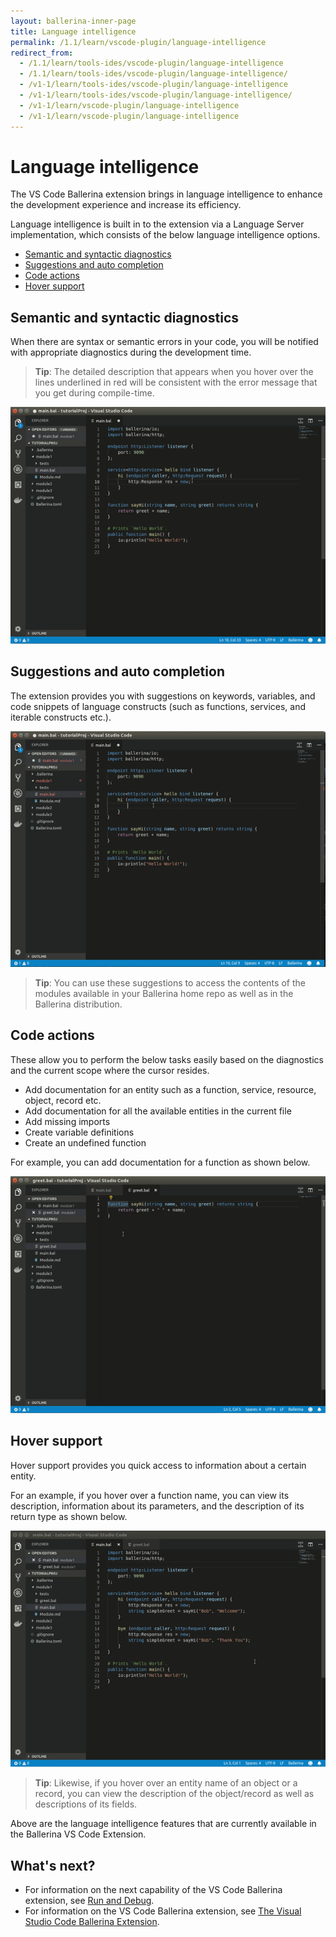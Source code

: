 ```yaml
---
layout: ballerina-inner-page
title: Language intelligence
permalink: /1.1/learn/vscode-plugin/language-intelligence
redirect_from:
  - /1.1/learn/tools-ides/vscode-plugin/language-intelligence
  - /1.1/learn/tools-ides/vscode-plugin/language-intelligence/
  - /v1-1/learn/tools-ides/vscode-plugin/language-intelligence
  - /v1-1/learn/tools-ides/vscode-plugin/language-intelligence/
  - /v1-1/learn/vscode-plugin/language-intelligence
  - /v1-1/learn/vscode-plugin/language-intelligence
---
```


# Language intelligence

The VS Code Ballerina extension brings in language intelligence to enhance the development experience and increase its efficiency.

Language intelligence is built in to the extension via a Language Server implementation, which consists of the below language intelligence options.

- [Semantic and syntactic diagnostics](#semantic-and-syntactic-diagnostics)
- [Suggestions and auto completion](#suggestions-and-auto-completion)
- [Code actions](#code-actions)
- [Hover support](#hover-support)

## Semantic and syntactic diagnostics

When there are syntax or semantic errors in your code, you will be notified with appropriate diagnostics during the development time. 

> **Tip**: The detailed description that appears when you hover over the lines underlined in red will be consistent with the error message that you get during compile-time.

![Semantic and syntactic diagnostics](/1.1/learn/images/semantic-and-syntactic.gif)

## Suggestions and auto completion

The extension provides you with suggestions on keywords, variables, and code snippets of language constructs (such as functions, services, and iterable constructs etc.).

![Suggestions and auto completion](/1.1/learn/images/suggestions.gif)

> **Tip**: You can use these suggestions to access the contents of the modules available in your Ballerina home repo as well as in the Ballerina distribution.

## Code actions

These allow you to perform the below tasks easily based on the diagnostics and the current scope where the cursor resides. 

- Add documentation for an entity such as a function, service, resource, object, record etc.
- Add documentation for all the available entities in the current file
- Add missing imports 
- Create variable definitions
- Create an undefined function

For example, you can add documentation for a function as shown below.

 ![Code actions](/1.1/learn/images/code-actions.gif)

## Hover support

 Hover support provides you quick access to information about a certain entity. 
 
 For an example, if you hover over a function name, you can view its description, information about its parameters, and the description of its return type as shown below.

  ![Hover support](/1.1/learn/images/hover-support.gif)
 
 > **Tip**: Likewise, if you hover over an entity name of an object or a record, you can view the description of the object/record as well as descriptions of its fields.

Above are the language intelligence features that are currently available in the Ballerina VS Code Extension.

## What's next?

 - For information on the next capability of the VS Code Ballerina extension, see [Run and Debug](/1.1/learn/vscode-plugin/run-and-debug).
 - For information on the VS Code Ballerina extension, see [The Visual Studio Code Ballerina Extension](/1.1/learn/vscode-plugin).
